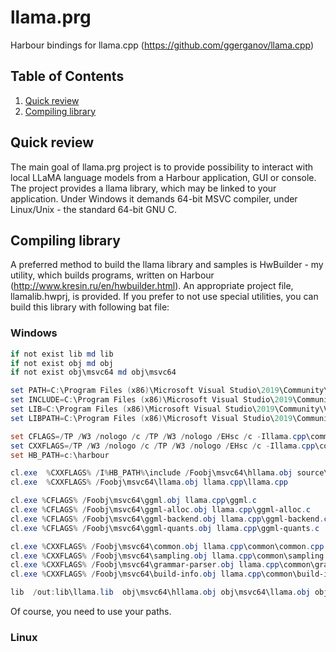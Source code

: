 # llama.prg
Harbour bindings for llama.cpp (https://github.com/ggerganov/llama.cpp)

## Table of Contents

1. [Quick review](#quick-review)
1. [Compiling library](#compiling-library)

## Quick review

The main goal of llama.prg project is to provide possibility to interact with local LLaMA language models from a Harbour application, GUI or console.
The project provides a llama library, which may be linked to your application.
Under Windows it demands 64-bit MSVC compiler, under Linux/Unix - the standard 64-bit GNU C.

## Compiling library

A preferred method to build the llama library and samples is HwBuilder - my utility, which builds programs, written on Harbour (http://www.kresin.ru/en/hwbuilder.html). An appropriate project file, llamalib.hwprj, is provided.
If you prefer to not use special utilities, you can build this library with following bat file:

### Windows

```powershell
if not exist lib md lib
if not exist obj md obj
if not exist obj\msvc64 md obj\msvc64

set PATH=C:\Program Files (x86)\Microsoft Visual Studio\2019\Community\Common7\IDE\\Extensions\Microsoft\IntelliCode\CLI;C:\Program Files (x86)\Microsoft Visual Studio\2019\Community\VC\Tools\MSVC\14.29.30133\bin\HostX64\x64;C:\Program Files (x86)\Microsoft Visual Studio\2019\Community\Common7\IDE\VC\VCPackages;C:\Program Files (x86)\Microsoft Visual Studio\2019\Community\Common7\IDE\CommonExtensions\Microsoft\TestWindow;C:\Program Files (x86)\Microsoft Visual Studio\2019\Community\Common7\IDE\CommonExtensions\Microsoft\TeamFoundation\Team Explorer;C:\Program Files (x86)\Microsoft Visual Studio\2019\Community\MSBuild\Current\bin\Roslyn;C:\Program Files (x86)\Microsoft Visual Studio\2019\Community\Common7\Tools\devinit;C:\Windows Kits\10\bin\10.0.19041.0\x64;C:\Windows Kits\10\bin\x64;C:\Program Files (x86)\Microsoft Visual Studio\2019\Community\\MSBuild\Current\Bin;C:\Windows\Microsoft.NET\Framework64\v4.0.30319;C:\Program Files (x86)\Microsoft Visual Studio\2019\Community\Common7\IDE\;C:\Program Files (x86)\Microsoft Visual Studio\2019\Community\Common7\Tools\;C:\Program Files (x86)\Common Files\Oracle\Java\javapath;C:\Windows\system32;C:\Windows;C:\Windows\System32\Wbem;C:\Windows\System32\WindowsPowerShell\v1.0\;C:\Windows\System32\OpenSSH\;c:\softools\git\usr\bin;c:\tools;c:\tools\arh;c:\harbour\bin;d:\softools\mingw_w64\mingw32\bin;c:\borland\bcc55\bin;c:\softools\git\cmd;c:\softools\subversion\bin;C:\Program Files\OpenVPN\bin;C:\softools\Go\bin;C:\softools\Python\Scripts\;C:\softools\Python\;C:\Users\SYSADMIN\AppData\Local\Microsoft\WindowsApps;c:\softools\go\bin;d:\svn;c:\Program Files\Java\jdk1.8.0_231\bin;C:\Users\SYSADMIN\go\bin;c:\softools\cmake\bin;;C:\Program Files (x86)\Microsoft Visual Studio\2019\Community\Common7\IDE\CommonExtensions\Microsoft\CMake\CMake\bin;C:\Program Files (x86)\Microsoft Visual Studio\2019\Community\Common7\IDE\CommonExtensions\Microsoft\CMake\Ninja
set INCLUDE=C:\Program Files (x86)\Microsoft Visual Studio\2019\Community\VC\Tools\MSVC\14.29.30133\ATLMFC\include;C:\Program Files (x86)\Microsoft Visual Studio\2019\Community\VC\Tools\MSVC\14.29.30133\include;C:\Windows Kits\10\include\10.0.19041.0\ucrt;C:\Windows Kits\10\include\10.0.19041.0\shared;C:\Windows Kits\10\include\10.0.19041.0\um;C:\Windows Kits\10\include\10.0.19041.0\winrt;C:\Windows Kits\10\include\10.0.19041.0\cppwinrt
set LIB=C:\Program Files (x86)\Microsoft Visual Studio\2019\Community\VC\Tools\MSVC\14.29.30133\ATLMFC\lib\x64;C:\Program Files (x86)\Microsoft Visual Studio\2019\Community\VC\Tools\MSVC\14.29.30133\lib\x64;C:\Windows Kits\10\lib\10.0.19041.0\ucrt\x64;C:\Windows Kits\10\lib\10.0.19041.0\um\x64
set LIBPATH=C:\Program Files (x86)\Microsoft Visual Studio\2019\Community\VC\Tools\MSVC\14.29.30133\ATLMFC\lib\x64;C:\Program Files (x86)\Microsoft Visual Studio\2019\Community\VC\Tools\MSVC\14.29.30133\lib\x64;C:\Program Files (x86)\Microsoft Visual Studio\2019\Community\VC\Tools\MSVC\14.29.30133\lib\x86\store\references;C:\Windows Kits\10\UnionMetadata\10.0.19041.0;C:\Windows Kits\10\References\10.0.19041.0;C:\Windows\Microsoft.NET\Framework64\v4.0.30319

set CFLAGS=/TP /W3 /nologo /c /TP /W3 /nologo /EHsc /c -Illama.cpp\common -Illama.cpp -DLOG_DISABLE_LOGS=1 /W3 /WX- /diagnostics:column /O2 /Ob2 /D _MBCS /D WIN32 /D _WINDOWS /D NDEBUG /D _CRT_SECURE_NO_WARNINGS /Gm- /MD /GS /arch:AVX2 /fp:precise /Zc:wchar_t /Zc:forScope /Zc:inline /std:c11 /external:W3 /Gd /TC /errorReport:queue
set CXXFLAGS=/TP /W3 /nologo /c /TP /W3 /nologo /EHsc /c -Illama.cpp\common -Illama.cpp -DLOG_DISABLE_LOGS=1
set HB_PATH=c:\harbour

cl.exe  %CXXFLAGS% /I%HB_PATH%\include /Foobj\msvc64\hllama.obj source\hllama.cpp
cl.exe  %CXXFLAGS% /Foobj\msvc64\llama.obj llama.cpp\llama.cpp

cl.exe %CFLAGS% /Foobj\msvc64\ggml.obj llama.cpp\ggml.c
cl.exe %CFLAGS% /Foobj\msvc64\ggml-alloc.obj llama.cpp\ggml-alloc.c
cl.exe %CFLAGS% /Foobj\msvc64\ggml-backend.obj llama.cpp\ggml-backend.c
cl.exe %CFLAGS% /Foobj\msvc64\ggml-quants.obj llama.cpp\ggml-quants.c

cl.exe %CXXFLAGS% /Foobj\msvc64\common.obj llama.cpp\common\common.cpp
cl.exe %CXXFLAGS% /Foobj\msvc64\sampling.obj llama.cpp\common\sampling.cpp
cl.exe %CXXFLAGS% /Foobj\msvc64\grammar-parser.obj llama.cpp\common\grammar-parser.cpp
cl.exe %CXXFLAGS% /Foobj\msvc64\build-info.obj llama.cpp\common\build-info.cpp

lib  /out:lib\llama.lib  obj\msvc64\hllama.obj obj\msvc64\llama.obj obj\msvc64\ggml.obj obj\msvc64\ggml-alloc.obj obj\msvc64\ggml-backend.obj obj\msvc64\ggml-quants.obj obj\msvc64\common.obj obj\msvc64\sampling.obj obj\msvc64\grammar-parser.obj obj\msvc64\build-info.obj
```
Of course, you need to use your paths.

### Linux
```bash
```
